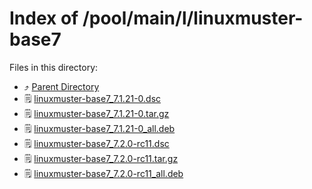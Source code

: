 
# Index of /pool/main/l/linuxmuster-base7
Files in this directory:
- ⤴ [Parent Directory](../)
- 🗒 [linuxmuster-base7_7.1.21-0.dsc](linuxmuster-base7_7.1.21-0.dsc)
- 🗒 [linuxmuster-base7_7.1.21-0.tar.gz](linuxmuster-base7_7.1.21-0.tar.gz)
- 🗒 [linuxmuster-base7_7.1.21-0_all.deb](linuxmuster-base7_7.1.21-0_all.deb)
- 🗒 [linuxmuster-base7_7.2.0-rc11.dsc](linuxmuster-base7_7.2.0-rc11.dsc)
- 🗒 [linuxmuster-base7_7.2.0-rc11.tar.gz](linuxmuster-base7_7.2.0-rc11.tar.gz)
- 🗒 [linuxmuster-base7_7.2.0-rc11_all.deb](linuxmuster-base7_7.2.0-rc11_all.deb)
